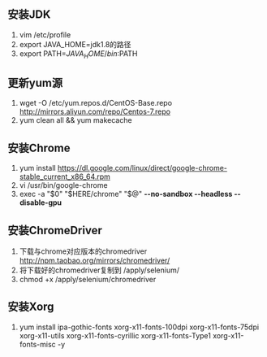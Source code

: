 ## 安装JDK
01. vim /etc/profile
02. export JAVA_HOME=jdk1.8的路径
03. export PATH=$JAVA_HOME/bin:$PATH

## 更新yum源
01. wget -O /etc/yum.repos.d/CentOS-Base.repo http://mirrors.aliyun.com/repo/Centos-7.repo
02. yum clean all && yum makecache

## 安装Chrome
01. yum install https://dl.google.com/linux/direct/google-chrome-stable_current_x86_64.rpm
02. vi /usr/bin/google-chrome
03. exec -a "$0" "$HERE/chrome" "$@" **--no-sandbox --headless --disable-gpu**

## 安装ChromeDriver
01. 下载与chrome对应版本的chromedriver http://npm.taobao.org/mirrors/chromedriver/
02. 将下载好的chromedriver复制到 /apply/selenium/
03. chmod +x /apply/selenium/chromedriver

## 安装Xorg
01. yum install ipa-gothic-fonts xorg-x11-fonts-100dpi xorg-x11-fonts-75dpi xorg-x11-utils xorg-x11-fonts-cyrillic xorg-x11-fonts-Type1 xorg-x11-fonts-misc -y
